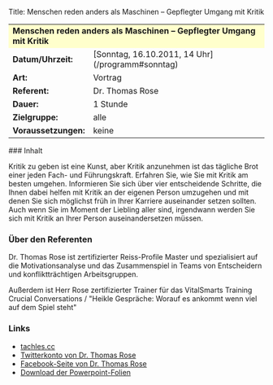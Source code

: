 Title: Menschen reden anders als Maschinen – Gepflegter Umgang mit Kritik

<table border="0" cellpadding="3" cellspacing="0" width="100%">
<tr>
<td colspan="3" style="font-weight: bold; background-color: #ffffcc;">
Menschen reden anders als Maschinen – Gepflegter Umgang mit Kritik

</td>
</tr>
<tr>
<td style="font-weight: bold;">
Datum/Uhrzeit:

</td>
<td>
[Sonntag, 16.10.2011, 14 Uhr](/programm#sonntag)

</td>
</tr>
<tr>
<td style="font-weight: bold;">
Art:

</td>
<td>
Vortrag

</td>
</tr>
<tr>
<td style="font-weight: bold;">
Referent:

</td>
<td>
Dr. Thomas Rose

</td>
</tr>
<tr>
<td style="font-weight: bold;">
Dauer:

</td>
<td>
1 Stunde

</td>
</tr>
<tr>
<td style="font-weight: bold;">
Zielgruppe:

</td>
<td>
alle

</td>
</tr>
<tr>
<td style="font-weight: bold;">
Voraussetzungen:

</td>
<td>
keine

</td>
</tr>
</table>
### Inhalt

Kritik zu geben ist eine Kunst, aber Kritik anzunehmen ist das tägliche
Brot einer jeden Fach- und Führungskraft. Erfahren Sie, wie Sie mit
Kritik am besten umgehen. Informieren Sie sich über vier entscheidende
Schritte, die Ihnen dabei helfen mit Kritik an der eigenen Person
umzugehen und mit denen Sie sich möglichst früh in Ihrer Karriere
auseinander setzen sollten. Auch wenn Sie im Moment der Liebling aller
sind, irgendwann werden Sie sich mit Kritik an Ihrer Person
auseinandersetzen müssen.

### Über den Referenten

Dr. Thomas Rose ist zertifizierter Reiss-Profile Master und
spezialisiert auf die Motivationsanalyse und das Zusammenspiel in Teams
von Entscheidern und konfliktträchtigen Arbeitsgruppen.

Außerdem ist Herr Rose zertifizierter Trainer für das VitalSmarts
Training Crucial Conversations / "Heikle Gespräche: Worauf es ankommt
wenn viel auf dem Spiel steht"

### Links

-   [tachles.cc](http://tachles.cc/)
-   [Twitterkonto von Dr. Thomas
    Rose](http://twitter.com/#!/drthomasrose)
-   [Facebook-Seite von Dr. Thomas
    Rose](https://www.facebook.com/DrThomasRose)
-   [Download der
    Powerpoint-Folien](http://thomasrose.name/Ubucon-2011/)


